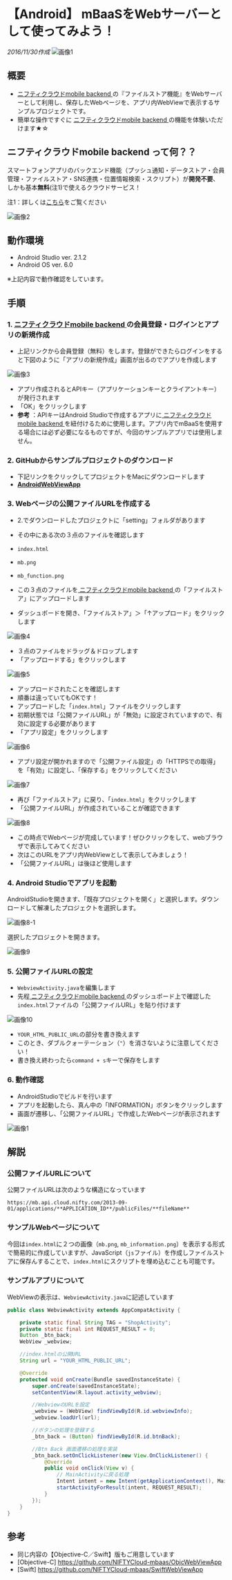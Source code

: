 # 【Android】 mBaaSをWebサーバーとして使ってみよう！
_2016/11/30作成_
![画像1](/readme-img/001.png)

## 概要
* [ ニフティクラウドmobile backend ](http://mb.cloud.nifty.com/)の『ファイルストア機能』をWebサーバーとして利用し、保存したWebページを、アプリ内WebViewで表示するサンプルプロジェクトです。
* 簡単な操作ですぐに [ ニフティクラウドmobile backend ](http://mb.cloud.nifty.com/)の機能を体験いただけます★☆

##  ニフティクラウドmobile backend って何？？
スマートフォンアプリのバックエンド機能（プッシュ通知・データストア・会員管理・ファイルストア・SNS連携・位置情報検索・スクリプト）が**開発不要**、しかも基本**無料**(注1)で使えるクラウドサービス！

注1：詳しくは[こちら](http://mb.cloud.nifty.com/price.htm)をご覧ください

![画像2](/readme-img/002.png)

## 動作環境

* Android Studio ver. 2.1.2
* Android OS ver. 6.0

※上記内容で動作確認をしています。

## 手順
### 1. [ ニフティクラウドmobile backend ](http://mb.cloud.nifty.com/)の会員登録・ログインとアプリの新規作成
* 上記リンクから会員登録（無料）をします。登録ができたらログインをすると下図のように「アプリの新規作成」画面が出るのでアプリを作成します

![画像3](/readme-img/003.png)

* アプリ作成されるとAPIキー（アプリケーションキーとクライアントキー）が発行されます
* 「OK」をクリックします
 * **参考** ：APIキーはAndroid Studioで作成するアプリに[ ニフティクラウドmobile backend ](http://mb.cloud.nifty.com/)を紐付けるために使用します。アプリ内でmBaaSを使用する場合には必ず必要になるものですが、今回のサンプルアプリでは使用しません。

### 2. GitHubからサンプルプロジェクトのダウンロード
* 下記リンクをクリックしてプロジェクトをMacにダウンロードします
 * __[AndroidWebViewApp](https://github.com/ncmbadmin/AndroidWebViewApp/archive/master.zip)__

### 3. Webページの公開ファイルURLを作成する
* 2.でダウンロードしたプロジェクトに「setting」フォルダがあります
* その中にある次の３点のファイルを確認します
 * `index.html`
 * `mb.png`
 * `mb_function.png`

* この３点のファイルを[ ニフティクラウドmobile backend ](http://mb.cloud.nifty.com/)の「ファイルストア」にアップロードします
* ダッシュボードを開き、「ファイルストア」＞「↑アップロード」をクリックします

![画像4](/readme-img/004.png)

* ３点のファイルをドラッグ＆ドロップします
* 「アップロードする」をクリックします

![画像5](/readme-img/005.png)

* アップロードされたことを確認します
 * 順番は違っていてもOKです！
* アップロードした「`index.html`」ファイルをクリックします
* 初期状態では「公開ファイルURL」が「無効」に設定されていますので、有効に設定する必要があります
* 「アプリ設定」をクリックします

![画像6](/readme-img/006.png)

* アプリ設定が開かれますので「公開ファイル設定」の「HTTPSでの取得」を「有効」に設定し、「保存する」をクリックしてください

![画像7](/readme-img/007.png)

* 再び「ファイルストア」に戻り、「`index.html`」をクリックします
* 「公開ファイルURL」が作成されていることが確認できます

![画像8](/readme-img/008.png)

* この時点でWebページが完成しています！ぜひクリックをして、webブラウザで表示してみてください
* 次はこのURLをアプリ内WebViewとして表示してみましょう！
 * 「公開ファイルURL」は後ほど使用します

### 4. Android Studioでアプリを起動

AndroidStudioを開きます、「既存プロジェクトを開く」と選択します。ダウンロードして解凍したプロジェクトを選択します。

![画像8-1](/readme-img/android_project_open.png)

選択したプロジェクトを開きます。

![画像9](/readme-img/009.png)

### 5. 公開ファイルURLの設定
* `WebviewActivity.java`を編集します
* 先程[ ニフティクラウドmobile backend ](http://mb.cloud.nifty.com/)のダッシュボード上で確認した`index.html`ファイルの「公開ファイルURL」を貼り付けます

![画像10](/readme-img/010.png)

* `YOUR_HTML_PUBLIC_URL`の部分を書き換えます
 * このとき、ダブルクォーテーション（`"`）を消さないように注意してください！
* 書き換え終わったら`command + s`キーで保存をします

### 6. 動作確認
* AndroidStudioでビルドを行います
* アプリを起動したら、真ん中の「INFORMATION」ボタンをクリックします
* 画面が遷移し、「公開ファイルURL」で作成したWebページが表示されます

![画像1](/readme-img/001.png)

## 解説
### 公開ファイルURLについて
公開ファイルURLは次のような構造になっています

```
https://mb.api.cloud.nifty.com/2013-09-01/applications/**APPLICATION_ID**/publicFiles/**fileName**
```

### サンプルWebページについて
今回は`index.html`に２つの画像（`mb.png`, `mb_information.png`）を表示する形式で簡易的に作成していますが、JavaScript（`js`ファイル）を作成しファイルストアに保存んすることで、`index.html`にスクリプトを埋め込むことも可能です。

### サンプルアプリについて
WebViewの表示は、`WebviewActivity.java`に記述しています

```java
public class WebviewActivity extends AppCompatActivity {

    private static final String TAG = "ShopActivity";
    private static final int REQUEST_RESULT = 0;
    Button _btn_back;
    WebView _webview;

    //index.htmlの公開URL
    String url = "YOUR_HTML_PUBLIC_URL";

    @Override
    protected void onCreate(Bundle savedInstanceState) {
        super.onCreate(savedInstanceState);
        setContentView(R.layout.activity_webview);

        //WebviewのURLを設定
        _webview = (WebView) findViewById(R.id.webviewInfo);
        _webview.loadUrl(url);

        //ボタンの処理を登録する
        _btn_back = (Button) findViewById(R.id.btnBack);

        //Btn Back 画面遷移の処理を実装
        _btn_back.setOnClickListener(new View.OnClickListener() {
            @Override
            public void onClick(View v) {
                // MainActivityに戻る処理
                Intent intent = new Intent(getApplicationContext(), MainActivity.class);
                startActivityForResult(intent, REQUEST_RESULT);
            }
        });
    }
}
```

## 参考
* 同じ内容の【Objective-C／Swift】版もご用意しています
 * [Objective-C]
  https://github.com/NIFTYCloud-mbaas/ObjcWebViewApp
 * [Swift]  https://github.com/NIFTYCloud-mbaas/SwiftWebViewApp
